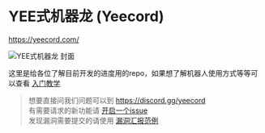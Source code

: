 # YEE式机器龙 (Yeecord)

https://yeecord.com/

![YEE式机器龙 封面](https://cdn.yeecord.com/img/branding.png)

这里是给各位了解目前开发的进度用的repo，如果想了解机器人使用方式等等可以查看 [入门教学](https://yeecord.com/docs/intro/)

> 想要直接问我们问题可以到 https://discord.gg/yeecord <br>
> 有需要请求的新功能请 [开启一个issue](https://github.com/Gary50613/yeecord-project/issues/new?assignees=Gary50613&labels=&template=-------feature-request.md&title=%5B%E8%AB%8B%E6%B1%82%5D) <br>
> 发现漏洞需要提交的请使用 [漏洞汇报范例](https://github.com/Gary50613/yeecord-project/issues/new?assignees=Gary50613&labels=&template=-------bug-report.md&title=%5B%E6%BC%8F%E6%B4%9E%5D)
